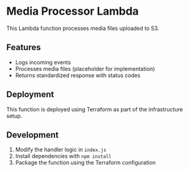 # Media Processor Lambda

This Lambda function processes media files uploaded to S3.

## Features

- Logs incoming events
- Processes media files (placeholder for implementation)
- Returns standardized response with status codes

## Deployment

This function is deployed using Terraform as part of the infrastructure setup.

## Development

1. Modify the handler logic in `index.js`
2. Install dependencies with `npm install`
3. Package the function using the Terraform configuration 